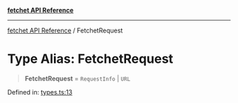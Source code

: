[**fetchet API Reference**](../README.md)

***

[fetchet API Reference](../README.md) / FetchetRequest

# Type Alias: FetchetRequest

> **FetchetRequest** = `RequestInfo` \| `URL`

Defined in: [types.ts:13](https://github.com/brysonbw/fetchet/blob/7b4bb591bcda340766d9cc0bbd17667f15536f84/src/types.ts#L13)
